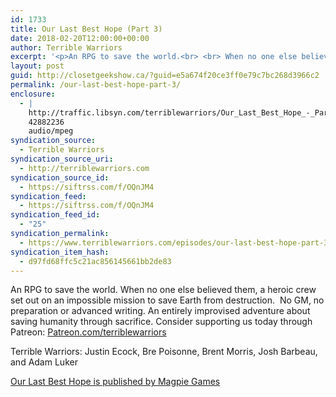 ```yaml
---
id: 1733
title: Our Last Best Hope (Part 3)
date: 2018-02-20T12:00:00+00:00
author: Terrible Warriors
excerpt: '<p>An RPG to save the world.<br> <br> When no one else believed them, a heroic crew set out on an impossible mission to save Earth from destruction.&nbsp;<br> <br> No GM, no preparation or advanced writing. An entirely improvised adventure about saving humanity through sacrifice.<br> <br> Consider supporting us today through Patreon:&nbsp;<a href="http://patreon.com/terriblewarriors">Patreon.com/terriblewarriors</a></p> <p>Terrible Warriors: Justin Ecock, Bre Poisonne, Brent Morris, Josh Barbeau, and Adam Luker</p> <p><a href="http://www.magpiegames.com/our-last-best-hope/">Our Last Best Hope is published by Magpie Games</a></p>'
layout: post
guid: http://closetgeekshow.ca/?guid=e5a674f20ce3ff0e79c7bc268d3966c2
permalink: /our-last-best-hope-part-3/
enclosure:
  - |
    http://traffic.libsyn.com/terriblewarriors/Our_Last_Best_Hope_-_Part_3.mp3?dest-id=577835
    42882236
    audio/mpeg
syndication_source:
  - Terrible Warriors
syndication_source_uri:
  - http://terriblewarriors.com
syndication_source_id:
  - https://siftrss.com/f/OQnJM4
syndication_feed:
  - https://siftrss.com/f/OQnJM4
syndication_feed_id:
  - "25"
syndication_permalink:
  - https://www.terriblewarriors.com/episodes/our-last-best-hope-part-3
syndication_item_hash:
  - d97fd68ffc5c21ac856145661bb2de83
---
```

An RPG to save the world. When no one else believed them, a heroic crew set out on an impossible mission to save Earth from destruction.  No GM, no preparation or advanced writing. An entirely improvised adventure about saving humanity through sacrifice. Consider supporting us today through Patreon: [Patreon.com/terriblewarriors](http://patreon.com/terriblewarriors)

Terrible Warriors: Justin Ecock, Bre Poisonne, Brent Morris, Josh Barbeau, and Adam Luker

[Our Last Best Hope is published by Magpie Games](http://www.magpiegames.com/our-last-best-hope/)